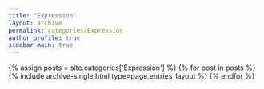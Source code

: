 ```yaml
---
title: "Expression"
layout: archive
permalink: categories/Expression
author_profile: true
sidebar_main: true
---
```


{% assign posts = site.categories['Expression'] %}
{% for post in posts %} {% include archive-single.html type=page.entries_layout %} {% endfor %}
